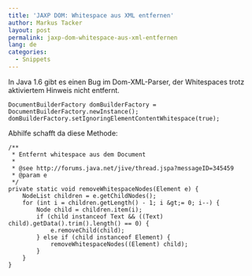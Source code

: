```yaml
---
title: 'JAXP DOM: Whitespace aus XML entfernen'
author: Markus Tacker
layout: post
permalink: jaxp-dom-whitespace-aus-xml-entfernen
lang: de
categories:
  - Snippets
---
```

In Java 1.6 gibt es einen Bug im Dom-XML-Parser, der Whitespaces trotz aktiviertem Hinweis nicht entfernt.

    DocumentBuilderFactory domBuilderFactory = DocumentBuilderFactory.newInstance();
    domBuilderFactory.setIgnoringElementContentWhitespace(true);

Abhilfe schafft da diese Methode:

    /**
     * Entfernt whitespace aus dem Document
     *
     * @see http://forums.java.net/jive/thread.jspa?messageID=345459
     * @param e
     */
    private static void removeWhitespaceNodes(Element e) {
        NodeList children = e.getChildNodes();
        for (int i = children.getLength() - 1; i &gt;= 0; i--) {
            Node child = children.item(i);
            if (child instanceof Text && ((Text) child).getData().trim().length() == 0) {
                e.removeChild(child);
            } else if (child instanceof Element) {
                removeWhitespaceNodes((Element) child);
            }
        }
    }

